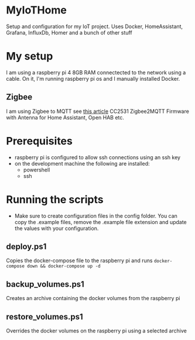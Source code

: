 # MyIoTHome
Setup and configuration for my IoT project. Uses Docker, HomeAssistant, Grafana, InfluxDb, Homer and a bunch of other stuff

# My setup

I am using a raspberry pi 4 8GB RAM connectected to the network using a cable. On it, I'm running raspberry pi os and I manually installed Docker.

## Zigbee
I am using Zigbee to MQTT see [this article](https://thesmarthomejourney.com/2020/05/11/guide-zigbee2mqtt/)
CC2531 Zigbee2MQTT Firmware with Antenna for Home Assistant, Open HAB etc.

# Prerequisites

* raspberry pi is configured to allow ssh connections using an ssh key
* on the development machine the following are installed:
  * powershell
  * ssh

# Running the scripts
* Make sure to create configuration files in the config folder. You can copy the .example files, remove the .example file extension and update the values with your configuration.

## deploy.ps1
Copies the docker-compose file to the raspberry pi and runs ```docker-compose down && docker-compose up -d```

## backup_volumes.ps1
Creates an archive containing the docker volumes from the raspberry pi

## restore_volumes.ps1
Overrides the docker volumes on the raspberry pi using a selected archive
